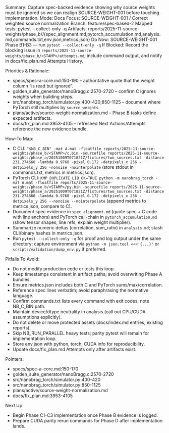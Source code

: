Summary: Capture spec-backed evidence showing why source weights must be ignored so we can realign SOURCE-WEIGHT-001 before touching implementation.
Mode: Docs
Focus: SOURCE-WEIGHT-001 / Correct weighted source normalization
Branch: feature/spec-based-2
Mapped tests: pytest --collect-only -q
Artifacts: reports/2025-11-source-weights/phase_b/<STAMP>/{spec_alignment.md,pytorch_accumulation.md,analysis.md,commands.txt,env.json,metrics.json}
Do Now: SOURCE-WEIGHT-001 Phase B1-B3 — run `pytest --collect-only -q`
If Blocked: Record the blocking issue in `reports/2025-11-source-weights/phase_b/<STAMP>/attempts.md`, include command output, and notify in docs/fix_plan.md Attempts History.

Priorities & Rationale:
- specs/spec-a-core.md:150-190 – authoritative quote that the weight column “is read but ignored”.
- golden_suite_generator/nanoBragg.c:2570-2720 – confirm C ignores weights when building steps.
- src/nanobrag_torch/simulator.py:400-420;850-1125 – document where PyTorch still multiplies by `source_weights`.
- plans/active/source-weight-normalization.md – Phase B tasks define expected artifacts.
- docs/fix_plan.md:3953-4105 – refreshed Next Actions/Attempts reference the new evidence bundle.

How-To Map:
- C CLI: `"$NB_C_BIN" -mat A.mat -floatfile reports/2025-11-source-weights/phase_b/<STAMP>/c.bin -sourcefile reports/2025-11-source-weights/phase_a/20251009T071821Z/fixtures/two_sources.txt -distance 231.274660 -lambda 0.9768 -pixel 0.172 -detpixels_x 256 -detpixels_y 256 -nonoise -nointerpolate` (store stdout in commands.txt, metrics in metrics.json).
- PyTorch CLI: `KMP_DUPLICATE_LIB_OK=TRUE python -m nanobrag_torch -mat A.mat -floatfile reports/2025-11-source-weights/phase_b/<STAMP>/py.bin -sourcefile reports/2025-11-source-weights/phase_a/20251009T071821Z/fixtures/two_sources.txt -distance 231.274660 -lambda 0.9768 -pixel 0.172 -detpixels_x 256 -detpixels_y 256 --nonoise --nointerpolate` (append metrics to metrics.json, compare to C).
- Document spec evidence in `spec_alignment.md` (quote spec + C code with line anchors) and PyTorch call-chain in `pytorch_accumulation.md` (show tensor shapes, line refs, explain weight multiplier).
- Summarize numeric deltas (correlation, sum_ratio) in `analysis.md`; stash CLI/binary hashes in metrics.json.
- Run `pytest --collect-only -q` for proof and log output under the same directory; capture environment via `python -m json.tool <<<'{...}'` or `scripts/validation/dump_env.py` if preferred.

Pitfalls To Avoid:
- Do not modify production code or tests this loop.
- Keep timestamps consistent in artifact paths; avoid overwriting Phase A bundles.
- Ensure metrics.json includes both C and PyTorch sums/max/correlation.
- Reference spec lines verbatim; avoid paraphrasing the normative language.
- Confirm commands.txt lists every command with exit codes; note NB_C_BIN path.
- Maintain device/dtype neutrality in analysis (call out CPU/CUDA assumptions explicitly).
- Do not delete or move protected assets (docs/index.md entries, existing reports).
- Skip NB_RUN_PARALLEL heavy tests; parity pytest will remain for implementation loop.
- Store env.json with python, torch, CUDA info for reproducibility.
- Update docs/fix_plan.md Attempts only after artifacts exist.

Pointers:
- specs/spec-a-core.md:150-170
- golden_suite_generator/nanoBragg.c:2570-2720
- src/nanobrag_torch/simulator.py:400-420
- src/nanobrag_torch/simulator.py:850-1125
- plans/active/source-weight-normalization.md
- docs/fix_plan.md:3953-4105

Next Up:
- Begin Phase C1-C3 implementation once Phase B evidence is logged.
- Prepare CUDA parity rerun commands for Phase D after implementation lands.
